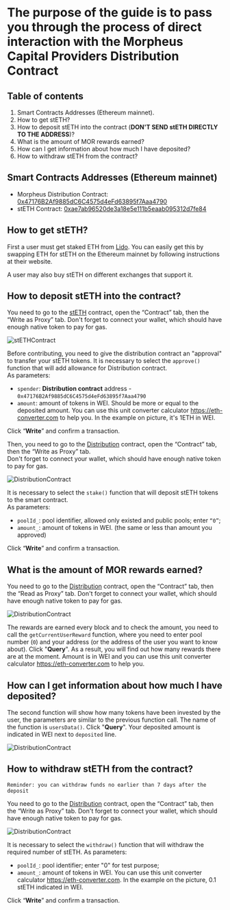 # The purpose of the guide is to pass you through the process of direct interaction with the Morpheus Capital Providers Distribution Contract 

## Table of contents
1) Smart Contracts Addresses (Ethereum mainnet).
2) How to get stETH?
3) How to deposit stETH into the contract (**DON'T SEND stETH DIRECTLY TO THE ADDRESS**)?
4) What is the amount of MOR rewards earned? 
5) How can I get information about how much I have deposited?
6) How to withdraw stETH from the contract?


## Smart Contracts Addresses (Ethereum mainnet)
- Morpheus Distribution Contract: [0x47176B2Af9885dC6C4575d4eFd63895f7Aaa4790](https://etherscan.io/address/0x47176B2Af9885dC6C4575d4eFd63895f7Aaa4790) 
- stETH Contract: [0xae7ab96520de3a18e5e111b5eaab095312d7fe84](https://etherscan.io/address/0xae7ab96520de3a18e5e111b5eaab095312d7fe84)

## How to get stETH?
First a user must get staked ETH from [Lido](https://lido.fi/). You can easily get this by swapping ETH for stETH on the Ethereum mainnet by following instructions at their website.  

A user may also buy stETH on different exchanges that support it.  

## How to deposit stETH into the contract?
You need to go to the [stETH](https://etherscan.io/address/0xae7ab96520de3a18e5e111b5eaab095312d7fe84#writeProxyContract) contract, open the “Contract” tab, then the “Write as Proxy” tab. Don't forget to connect your wallet, which should have enough native token to pay for gas.

![stETHContract](https://github.com/antonbosss/fantastic-bassoon/blob/main/MorpheusGuide/approval.png)

Before contributing, you need to give the distribution contract an "approval" to transfer your stETH tokens. It is necessary to select the `approve()` function that will add allowance for Distribution contract.  
As parameters:
- `spender`: **Distribution contract** address - `0x47176B2Af9885dC6C4575d4eFd63895f7Aaa4790`
- `amount`: amount of tokens in WEI. Should be more or equal to the deposited amount. You can use this unit converter calculator https://eth-converter.com to help you. In the example on picture, it's 1ETH in WEI.

Click “**Write**” and confirm a transaction.

Then, you need to go to the [Distribution](https://etherscan.io/address/0x47176B2Af9885dC6C4575d4eFd63895f7Aaa4790#writeProxyContract) contract, open the “Contract” tab, then the “Write as Proxy” tab.   
Don't forget to connect your wallet, which should have enough native token to pay for gas.

![DistributionContract](https://github.com/antonbosss/fantastic-bassoon/blob/main/MorpheusGuide/deposit.png)

It is necessary to select the `stake()` function that will deposit stETH tokens to the smart contract.   
As parameters:
- `poolId_`: pool identifier, allowed only existed and public pools; enter `“0”`;
- `amount_`: amount of tokens in WEI. (the same or less than amount you approved)

Click “**Write**” and confirm a transaction.


## What is the amount of MOR rewards earned? 
You need to go to the [Distribution](https://etherscan.io/address/0x47176B2Af9885dC6C4575d4eFd63895f7Aaa4790#readProxyContract) contract, open the “Contract” tab, then the “Read as Proxy” tab. Don't forget to connect your wallet, which should have enough native token to pay for gas.

![DistributionContract](https://github.com/antonbosss/fantastic-bassoon/blob/main/MorpheusGuide/rewards.png)

The rewards are earned every block and to check the amount, you need to call the `getCurrentUserReward` function, where you need to enter pool number (`0`) and your address (or the address of the user you want to know about). Click "**Query**". As a result, you will find out how many rewards there are at the moment. Amount is in WEI and you can use this unit converter calculator https://eth-converter.com to help you. 


## How can I get information about how much I have deposited? 
The second function will show how many tokens have been invested by the user, the parameters are similar to the previous function call. The name of the function is `usersData()`. Click "**Query**". Your deposited amount is indicated in WEI next to `deposited` line.

![DistributionContract](https://github.com/antonbosss/fantastic-bassoon/blob/main/MorpheusGuide/deposited.png)


## How to withdraw stETH from the contract?
`Reminder: you can withdraw funds no earlier than 7 days after the deposit`  

You need to go to the [Distribution](https://etherscan.io/address/0x47176B2Af9885dC6C4575d4eFd63895f7Aaa4790#writeProxyContract) contract, open the “Contract” tab, then the “Write as Proxy” tab. Don't forget to connect your wallet, which should have enough native token to pay for gas.

![DistributionContract](https://github.com/antonbosss/fantastic-bassoon/blob/main/MorpheusGuide/withdraw.png)

It is necessary to select the `withdraw()` function that will withdraw the required number of stETH. 
As parameters:
- `poolId_`: pool identifier; enter "0" for test purpose;
- `amount_`: amount of tokens in WEI. You can use this unit converter calculator https://eth-converter.com. In the example on the picture, 0.1 stETH indicated in WEI.

Click “**Write**” and confirm a transaction.
